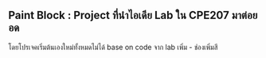 ## Paint Block : Project ที่นำไอเดีย Lab ใน CPE207 มาต่อยอด

โดยโปรเจคเริ่มต้นเองใหม่ทั้งหมดไม่ได้ base on code จาก lab
เพิ่ม - ช่องเพิ่มสี
